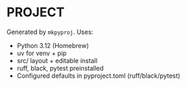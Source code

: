 # PROJECT

Generated by `mkpyproj`. Uses:
- Python 3.12 (Homebrew)
- uv for venv + pip
- src/ layout + editable install
- ruff, black, pytest preinstalled
- Configured defaults in pyproject.toml (ruff/black/pytest)
